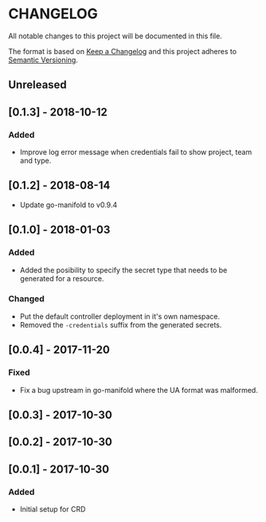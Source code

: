 # CHANGELOG

All notable changes to this project will be documented in this file.

The format is based on [Keep a Changelog](http://keepachangelog.com/)
and this project adheres to [Semantic Versioning](http://semver.org/).

## Unreleased

## [0.1.3] - 2018-10-12

### Added

- Improve log error message when credentials fail to show project, team and type.

## [0.1.2] - 2018-08-14

- Update go-manifold to v0.9.4

## [0.1.0] - 2018-01-03

### Added

- Added the posibility to specify the secret type that needs to be generated for a resource.

### Changed

- Put the default controller deployment in it's own namespace.
- Removed the `-credentials` suffix from the generated secrets.

## [0.0.4] - 2017-11-20

### Fixed

- Fix a bug upstream in go-manifold where the UA format was malformed.

## [0.0.3] - 2017-10-30

## [0.0.2] - 2017-10-30

## [0.0.1] - 2017-10-30

### Added

- Initial setup for CRD
